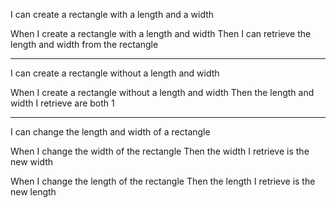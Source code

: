 I can create a rectangle with a length and a width

When I create a rectangle with a length and width
Then I can retrieve the length and width from the rectangle

*************************************************************
I can create a rectangle without a length and width

When I create a rectangle without a length and width
Then the length and width I retrieve are both 1

****************************************************************

I can change the length and width of a rectangle

When I change the width of the rectangle
Then the width I retrieve is the new width

When I change the length of the rectangle
Then the length I retrieve is the new length

